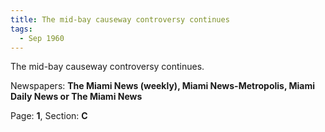 ```yaml
---  
title: The mid-bay causeway controversy continues  
tags:  
  - Sep 1960  
---  
```

  
The mid-bay causeway controversy continues.  
  
Newspapers: **The Miami News (weekly), Miami News-Metropolis, Miami Daily News or The Miami News**  
  
Page: **1**, Section: **C** 
